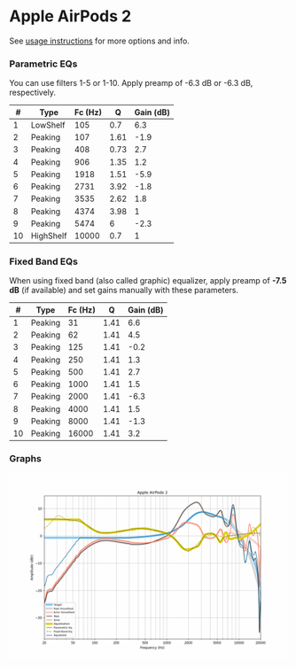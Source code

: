 # Apple AirPods 2
See [usage instructions](https://github.com/jaakkopasanen/AutoEq#usage) for more options and info.

### Parametric EQs
You can use filters 1-5 or 1-10. Apply preamp of -6.3 dB or -6.3 dB, respectively.

|   # | Type      |   Fc (Hz) |    Q |   Gain (dB) |
|-----|-----------|-----------|------|-------------|
|   1 | LowShelf  |       105 | 0.7  |         6.3 |
|   2 | Peaking   |       107 | 1.61 |        -1.9 |
|   3 | Peaking   |       408 | 0.73 |         2.7 |
|   4 | Peaking   |       906 | 1.35 |         1.2 |
|   5 | Peaking   |      1918 | 1.51 |        -5.9 |
|   6 | Peaking   |      2731 | 3.92 |        -1.8 |
|   7 | Peaking   |      3535 | 2.62 |         1.8 |
|   8 | Peaking   |      4374 | 3.98 |         1   |
|   9 | Peaking   |      5474 | 6    |        -2.3 |
|  10 | HighShelf |     10000 | 0.7  |         1   |

### Fixed Band EQs
When using fixed band (also called graphic) equalizer, apply preamp of **-7.5 dB** (if available) and set gains manually with these parameters.

|   # | Type    |   Fc (Hz) |    Q |   Gain (dB) |
|-----|---------|-----------|------|-------------|
|   1 | Peaking |        31 | 1.41 |         6.6 |
|   2 | Peaking |        62 | 1.41 |         4.5 |
|   3 | Peaking |       125 | 1.41 |        -0.2 |
|   4 | Peaking |       250 | 1.41 |         1.3 |
|   5 | Peaking |       500 | 1.41 |         2.7 |
|   6 | Peaking |      1000 | 1.41 |         1.5 |
|   7 | Peaking |      2000 | 1.41 |        -6.3 |
|   8 | Peaking |      4000 | 1.41 |         1.5 |
|   9 | Peaking |      8000 | 1.41 |        -1.3 |
|  10 | Peaking |     16000 | 1.41 |         3.2 |

### Graphs
![](./Apple%20AirPods%202.png)
